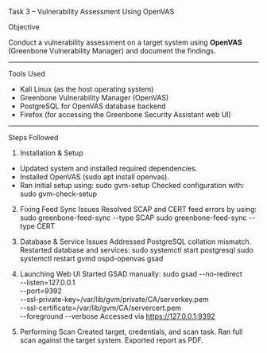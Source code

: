 Task 3 – Vulnerability Assessment Using OpenVAS

Objective

Conduct a vulnerability assessment on a target system using **OpenVAS** (Greenbone Vulnerability Manager) and document the findings.

---

Tools Used

- Kali Linux (as the host operating system)
- Greenbone Vulnerability Manager (OpenVAS)
- PostgreSQL for OpenVAS database backend
- Firefox (for accessing the Greenbone Security Assistant web UI)

---

Steps Followed

1. Installation & Setup
- Updated system and installed required dependencies.
- Installed OpenVAS (sudo apt install openvas).
- Ran initial setup using:
  sudo gvm-setup
Checked configuration with:
sudo gvm-check-setup
           
2. Fixing Feed Sync Issues
Resolved SCAP and CERT feed errors by using:
sudo greenbone-feed-sync --type SCAP
sudo greenbone-feed-sync --type CERT
           
3. Database & Service Issues
Addressed PostgreSQL collation mismatch.
Restarted database and services:
sudo systemctl start postgresql
sudo systemctl restart gvmd ospd-openvas gsad
           
4. Launching Web UI
Started GSAD manually:
sudo gsad --no-redirect \
  --listen=127.0.0.1 \
  --port=9392 \
  --ssl-private-key=/var/lib/gvm/private/CA/serverkey.pem \
  --ssl-certificate=/var/lib/gvm/CA/servercert.pem \
  --foreground --verbose
Accessed via https://127.0.0.1:9392

5. Performing Scan
Created target, credentials, and scan task.
Ran full scan against the target system.
Exported report as PDF.
